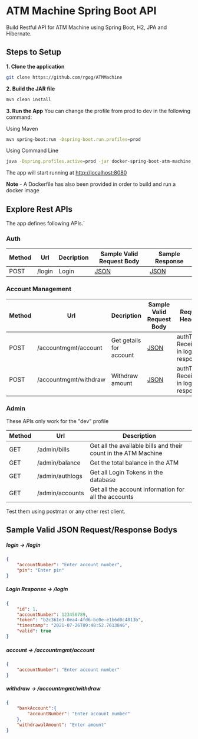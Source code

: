 # ATM Machine Spring Boot API

Build Restful API for ATM Machine using Spring Boot, H2, JPA and Hibernate.

## Steps to Setup

**1. Clone the application**

```bash
git clone https://github.com/rgog/ATMMachine
```
**2. Build the JAR file**

```bash
mvn clean install
```
**3. Run the App**
You can change the profile from prod to dev in the following command:

Using Maven

```bash
mvn spring-boot:run -Dspring-boot.run.profiles=prod
```

Using Command Line

```bash
java -Dspring.profiles.active=prod -jar docker-spring-boot-atm-machine.jar
```

The app will start running at <http://localhost:8080>

**Note** - A Dockerfile has also been provided in order to build and run a docker image

## Explore Rest APIs

The app defines following APIs.`

### Auth

| Method | Url | Decription | Sample Valid Request Body | Sample Response |
| ------ | --- | ---------- | --------------------------- | --- |
| POST   | /login | Login | [JSON](#login) | [JSON](#loginresponse) |

### Account Management

| Method | Url | Decription | Sample Valid Request Body |  Request Headers |
| ------ | --- | ---------- | --------------------------- | --- | 
| POST   | /accountmgmt/account | Get getails for account | [JSON](#account) | authToken: Received in login response |
| POST   | /accountmgmt/withdraw | Withdraw amount | [JSON](#withdraw) | authToken: Received in login response |

### Admin

These APIs only work for the "dev" profile

| Method | Url | Description | 
| ------ | --- | ----------- | 
| GET    | /admin/bills | Get all the available bills and their count in the ATM Machine |
| GET    | /admin/balance | Get the total balance in the ATM |
| GET    | /admin/authlogs | Get all Login Tokens in the database |
| GET    | /admin/accounts | Get all the account information for all the accounts |


Test them using postman or any other rest client.

## Sample Valid JSON Request/Response Bodys

##### <a id="login">login -> /login</a>
```json
{
	"accountNumber": "Enter account number",
	"pin": "Enter pin"
}
```

##### <a id="loginresponse"> Login Response -> /login</a>
```json
{
    "id": 1,
    "accountNumber": 123456789,
    "token": "b2c361e3-0ea4-4fd6-bc0e-e1b6d0c4813b",
    "timestamp": "2021-07-26T09:48:52.7613846",
    "valid": true
}
```


##### <a id="account">account -> /accountmgmt/account
```json
{
	"accountNumber": "Enter account number"
}
```

##### <a id="withdraw">withdraw -> /accountmgmt/withdraw
```json
{
    "bankAccount":{
        "accountNumber": "Enter account number"
    },
    "withdrawalAmount": "Enter amount"
}
```
